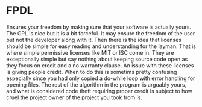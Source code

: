 # FPDL
Ensures your freedom by making sure that your software is actually yours.
The GPL is nice but it is a bit forceful. It may ensure the freedom of the
user but not the developer along with it. Then there is the idea that
licenses should be simple for easy reading and understanding for the layman.
That is where simple permissive licenses like MIT or ISC come in. They are 
exceptionally simple but say nothing about keeping source code open as they
focus on credit and a no warranty clause. An issue with these licenses is giving
people credit. When to do this is sometims pretty confusing especially since you had
only copied a do-while loop with error handling for opening files. The rest of the 
algorithm in the program is arguably yours, and what is considered
code theft requiring proper credit is subject to how cruel the project owner of the project
you took from is.
